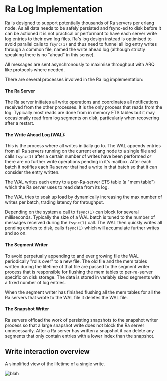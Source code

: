 # Ra Log Implementation

Ra is designed to support potentially thousands of Ra servers per erlang node.
As all data needs to be safely persisted and fsync-ed to disk before it can be
actioned it is not practical or performant to have each server write log entries
to their own log files. Ra's log design instead is optimised to avoid
parallel calls to `fsync(1)` and thus need to funnel all log entry writes
through a common file, named the write ahead log
(although strictly speaking there is
no "ahead" in this sense).

All messages are sent asynchronously to maximise throughput with ARQ like
protocols where needed.


There are several processes involved in the Ra log implementation:

#### The Ra Server

The Ra server initiates all write operations and coordinates all notifications
received from the other processes. It is the only process that reads from
the log. Typically most reads are done from in memory ETS tables but it may
occasionally read from log segments on disk, particularly when recovering
after a restart.

#### The Write Ahead Log (WAL):

This is the process where all writes initially go to.
The WAL appends entries from all
Ra servers running on the current erlang node to a single file and calls `fsync(1)`
after a certain number of writes have been performed _or_ there are no further
write operations pending in it's mailbox.
After each batch it notifies each Ra server that had a write in
that batch so that it can consider the entry written.

The WAL writes each entry to a per-Ra-server ETS table (a "mem table") which
the Ra server uses to read data from its log.

The WAL tries to soak up load by dynamically increasing the max number of
writes per batch, trading latency for throughput.

Depending on the system a call to `fsync(1)` can block for several milliseconds.
Typically the size of a WAL batch is tuned to the number of messages received
during the `fsync(1)` call. The WAL then quickly writes all pending entries to
disk, calls `fsync(1)` which will accumulate further writes and so on.

#### The Segment Writer

To avoid perpetually appending to and ever growing file the WAL periodically
"rolls over" to a new file. The old file and the mem tables written during
the lifetime of that file are passed to the segment writer process that is
responsible for flushing the mem tables to per-ra-server specific on disk
storage. The data is stored in variably sized segments with a fixed number of
log entries.

When the segment writer has finished flushing all the mem tables for all the
Ra servers that wrote to the WAL file it deletes the WAL file.

#### The Snapshot Writer

Ra servers offload the work of persisting snapshots to the snapshot writer
process so that a large snapshot write does not block the Ra server
unnecessarily. After a Ra server has written a snapshot it can delete any
segments that only contain entries with a lower index than the snapshot.


## Write interaction overview

A simplified view of the lifetime of a single write.


![blah](log_write.svg)



